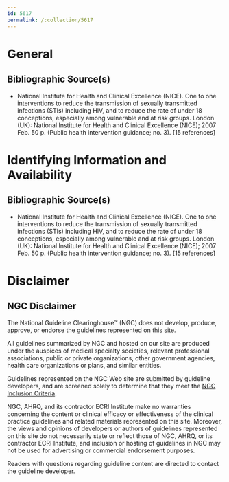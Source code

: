 ```yaml
---
id: 5617
permalink: /:collection/5617
---
```


# General

## Bibliographic Source(s)

- National Institute for Health and Clinical Excellence (NICE). One to one interventions to reduce the transmission of sexually transmitted infections (STIs) including HIV, and to reduce the rate of under 18 conceptions, especially among vulnerable and at risk groups. London (UK): National Institute for Health and Clinical Excellence (NICE); 2007 Feb. 50 p. (Public health intervention guidance; no. 3). [15 references]

# Identifying Information and Availability

## Bibliographic Source(s)

- National Institute for Health and Clinical Excellence (NICE). One to one interventions to reduce the transmission of sexually transmitted infections (STIs) including HIV, and to reduce the rate of under 18 conceptions, especially among vulnerable and at risk groups. London (UK): National Institute for Health and Clinical Excellence (NICE); 2007 Feb. 50 p. (Public health intervention guidance; no. 3). [15 references]

# Disclaimer

## NGC Disclaimer

The National Guideline Clearinghouse™ (NGC) does not develop, produce, approve, or endorse the guidelines represented on this site.

All guidelines summarized by NGC and hosted on our site are produced under the auspices of medical specialty societies, relevant professional associations, public or private organizations, other government agencies, health care organizations or plans, and similar entities.

Guidelines represented on the NGC Web site are submitted by guideline developers, and are screened solely to determine that they meet the [NGC Inclusion Criteria](/help-and-about/summaries/inclusion-criteria).

NGC, AHRQ, and its contractor ECRI Institute make no warranties concerning the content or clinical efficacy or effectiveness of the clinical practice guidelines and related materials represented on this site. Moreover, the views and opinions of developers or authors of guidelines represented on this site do not necessarily state or reflect those of NGC, AHRQ, or its contractor ECRI Institute, and inclusion or hosting of guidelines in NGC may not be used for advertising or commercial endorsement purposes.

Readers with questions regarding guideline content are directed to contact the guideline developer.

